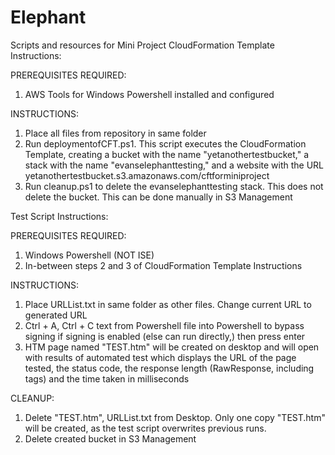 # Elephant
Scripts and resources for Mini Project
CloudFormation Template Instructions:

PREREQUISITES REQUIRED:
1. AWS Tools for Windows Powershell installed and configured

INSTRUCTIONS:
1. Place all files from repository in same folder
2. Run deploymentofCFT.ps1. This script executes the CloudFormation Template, creating a bucket with the name "yetanothertestbucket," a stack with the name "evanselephanttesting," and a website with the URL yetanothertestbucket.s3.amazonaws.com/cftforminiproject
3. Run cleanup.ps1 to delete the evanselephanttesting stack. This does not delete the bucket. This can be done manually in S3 Management 

Test Script Instructions:

PREREQUISITES REQUIRED:
1. Windows Powershell (NOT ISE)
2. In-between steps 2 and 3 of CloudFormation Template Instructions

INSTRUCTIONS:
1. Place URLList.txt in same folder as other files. Change current URL to generated URL
2. Ctrl + A, Ctrl + C text from Powershell file into Powershell to bypass signing if signing is enabled (else can run directly,) then press enter 
3. HTM page named "TEST.htm" will be created on desktop and will open with results of automated test which displays the URL of the page tested, the status code, the response length (RawResponse, including tags) and the time taken in milliseconds

CLEANUP:
1. Delete "TEST.htm", URLList.txt from Desktop. Only one copy "TEST.htm" will be created, as the test script overwrites previous runs.
2. Delete created bucket in S3 Management

